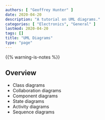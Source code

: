 ```yaml
---
authors: [ "Geoffrey Hunter" ]
date: 2020-04-20
description: "A tutorial on UML diagrams."
categories: [ "Electronics", "General" ]
lastmod: 2020-04-20
tags: []
title: "UML Diagrams"
type: "page"
---
```


{{% warning-is-notes %}}

## Overview

* Class diagrams
* Collaboration diagrams
* Component diagrams
* State diagrams
* Activity diagrams
* Sequence diagrams